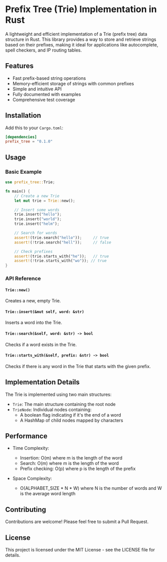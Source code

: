 # Prefix Tree (Trie) Implementation in Rust

A lightweight and efficient implementation of a Trie (prefix tree) data structure in Rust. This library provides a way to store and retrieve strings based on their prefixes, making it ideal for applications like autocomplete, spell checkers, and IP routing tables.

## Features

- Fast prefix-based string operations
- Memory-efficient storage of strings with common prefixes
- Simple and intuitive API
- Fully documented with examples
- Comprehensive test coverage

## Installation

Add this to your `Cargo.toml`:

```toml
[dependencies]
prefix_tree = "0.1.0"
```

## Usage

### Basic Example

```rust
use prefix_tree::Trie;

fn main() {
    // Create a new Trie
    let mut trie = Trie::new();

    // Insert some words
    trie.insert("hello");
    trie.insert("world");
    trie.insert("helm");

    // Search for words
    assert!(trie.search("hello"));     // true
    assert!(!trie.search("hell"));     // false

    // Check prefixes
    assert!(trie.starts_with("he"));   // true
    assert!(!trie.starts_with("wo")); // true
}
```

### API Reference

#### `Trie::new()`
Creates a new, empty Trie.

#### `Trie::insert(&mut self, word: &str)`
Inserts a word into the Trie.

#### `Trie::search(&self, word: &str) -> bool`
Checks if a word exists in the Trie.

#### `Trie::starts_with(&self, prefix: &str) -> bool`
Checks if there is any word in the Trie that starts with the given prefix.

## Implementation Details

The Trie is implemented using two main structures:

- `Trie`: The main structure containing the root node
- `TrieNode`: Individual nodes containing:
  - A boolean flag indicating if it's the end of a word
  - A HashMap of child nodes mapped by characters

## Performance

- Time Complexity:
  - Insertion: O(m) where m is the length of the word
  - Search: O(m) where m is the length of the word
  - Prefix checking: O(p) where p is the length of the prefix

- Space Complexity:
  - O(ALPHABET_SIZE * N * W) where N is the number of words and W is the average word length

## Contributing

Contributions are welcome! Please feel free to submit a Pull Request.

## License

This project is licensed under the MIT License - see the LICENSE file for details.